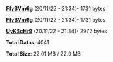 [**FfyBVm6g**](/data/FfyBVm6g.txt) (20/11/22 - 21:34)- 1731 bytes

[**FfyBVm6g**](/data/FfyBVm6g.txt) (20/11/22 - 21:34)- 1731 bytes

[**UyKScHr9**](/data/UyKScHr9.txt) (20/11/22 - 21:34)- 2972 bytes

**Total Datas**: 4041

**Total Size**: 22.01 MB / 22.0 MB